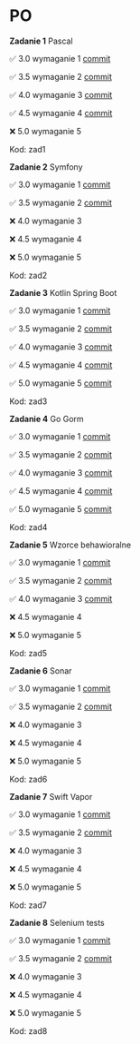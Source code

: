 # PO

**Zadanie 1** Pascal

:white_check_mark: 3.0 wymaganie 1 [commit](https://github.com/jwykocki/po/pull/1/commits/2b6ebf2d1e6018713a0eb78aebfdba86d79ccb7d)

:white_check_mark: 3.5 wymaganie 2 [commit](https://github.com/jwykocki/po/pull/1/commits/f0d7b5d24887db33c9ce2a4c00a8253aa05ee0c1)

:white_check_mark: 4.0 wymaganie 3 [commit](https://github.com/jwykocki/po/pull/1/commits/f8b46e2753397536910ffb8c4f406c4d0494f66d)

:white_check_mark: 4.5 wymaganie 4 [commit](https://github.com/jwykocki/po/pull/1/commits/b2b9c30fc5e4ae02e50758e20dbe0705ea590b35)

:x: 5.0 wymaganie 5 


Kod: zad1

**Zadanie 2** Symfony

:white_check_mark: 3.0 wymaganie 1 [commit](https://github.com/jwykocki/po/pull/3/commits/2a7f1601646651bfa13c14866961a1fee16983bc)

:white_check_mark: 3.5 wymaganie 2 [commit](https://github.com/jwykocki/po/pull/3/commits/2b21800cb034b71bdf89ab6f0a8166f4c47b9806)

:x: 4.0 wymaganie 3

:x: 4.5 wymaganie 4 

:x: 5.0 wymaganie 5


Kod: zad2

**Zadanie 3** Kotlin Spring Boot

:white_check_mark: 3.0 wymaganie 1 [commit](https://github.com/jwykocki/po/pull/4/commits/a01d7eaaa55f675ababdb5f162564e9cc0edae3f)

:white_check_mark: 3.5 wymaganie 2 [commit](https://github.com/jwykocki/po/pull/4/commits/a01d7eaaa55f675ababdb5f162564e9cc0edae3f)

:white_check_mark: 4.0 wymaganie 3 [commit](https://github.com/jwykocki/po/pull/4/commits/a01d7eaaa55f675ababdb5f162564e9cc0edae3f)

:white_check_mark: 4.5 wymaganie 4 [commit](https://github.com/jwykocki/po/pull/4/commits/a01d7eaaa55f675ababdb5f162564e9cc0edae3f)

:white_check_mark: 5.0 wymaganie 5 [commit](https://github.com/jwykocki/po/pull/4/commits/bc6e9f596cd084a7f1cdb85ff2404d6245b0c87a)


Kod: zad3

**Zadanie 4** Go Gorm

:white_check_mark: 3.0 wymaganie 1 [commit](https://github.com/jwykocki/po/pull/5/commits/36413b9a2c0a0bce3b6fa1d15d326f2e186d51f7)

:white_check_mark: 3.5 wymaganie 2 [commit](https://github.com/jwykocki/po/pull/5/commits/36413b9a2c0a0bce3b6fa1d15d326f2e186d51f7)

:white_check_mark: 4.0 wymaganie 3 [commit](https://github.com/jwykocki/po/pull/5/commits/36413b9a2c0a0bce3b6fa1d15d326f2e186d51f7)

:white_check_mark: 4.5 wymaganie 4 [commit](https://github.com/jwykocki/po/pull/5/commits/36413b9a2c0a0bce3b6fa1d15d326f2e186d51f7)

:white_check_mark: 5.0 wymaganie 5 [commit](https://github.com/jwykocki/po/pull/5/commits/36413b9a2c0a0bce3b6fa1d15d326f2e186d51f7)


Kod: zad4 

**Zadanie 5** Wzorce behawioralne

:white_check_mark: 3.0 wymaganie 1 [commit](https://github.com/jwykocki/po/pull/6/commits/f029fccf5985ccfe6500ed627a46931655b11ef5)

:white_check_mark: 3.5 wymaganie 2 [commit](https://github.com/jwykocki/po/pull/6/commits/f029fccf5985ccfe6500ed627a46931655b11ef5)

:white_check_mark: 4.0 wymaganie 3 [commit](https://github.com/jwykocki/po/pull/6/commits/f029fccf5985ccfe6500ed627a46931655b11ef5)

:x: 4.5 wymaganie 4

:x: 5.0 wymaganie 5


Kod: zad5

**Zadanie 6** Sonar

:white_check_mark: 3.0 wymaganie 1 [commit](https://github.com/jwykocki/react-client-app/pull/1/commits/16e469403c444e8ada0688f8d932c7e5eaf862a7)

:white_check_mark: 3.5 wymaganie 2 [commit](https://github.com/jwykocki/react-client-app/pull/1/commits/074ed582bb9fe0ed8ae7716ff2021579c7c2155c)

:x: 4.0 wymaganie 3 

:x: 4.5 wymaganie 4

:x: 5.0 wymaganie 5


Kod: zad6

**Zadanie 7** Swift Vapor

:white_check_mark: 3.0 wymaganie 1 [commit](https://github.com/jwykocki/po/pull/8/commits/172b96e3513fe8963d8ded1a4176c7b62618a95c)

:white_check_mark: 3.5 wymaganie 2 [commit](https://github.com/jwykocki/po/pull/8/commits/172b96e3513fe8963d8ded1a4176c7b62618a95c)

:x: 4.0 wymaganie 3

:x: 4.5 wymaganie 4

:x: 5.0 wymaganie 5


Kod: zad7

**Zadanie 8** Selenium tests

:white_check_mark: 3.0 wymaganie 1 [commit](https://github.com/jwykocki/po/pull/9/commits/926584d14c3170c3eb1a57e22d62b21354bb7400)

:white_check_mark: 3.5 wymaganie 2 [commit](https://github.com/jwykocki/po/pull/9/commits/926584d14c3170c3eb1a57e22d62b21354bb7400)

:x: 4.0 wymaganie 3

:x: 4.5 wymaganie 4

:x: 5.0 wymaganie 5


Kod: zad8





